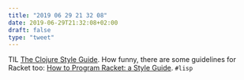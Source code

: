 ```yaml
---
title: "2019 06 29 21 32 08"
date: 2019-06-29T21:32:08+02:00
draft: false
type: "tweet"
---
```

TIL [The Clojure Style Guide](https://guide.clojure.style). How funny, there are some guidelines for Racket too: [How to Program Racket: a Style Guide](https://docs.racket-lang.org/style/index.html?q=coding%20style). `#lisp`
